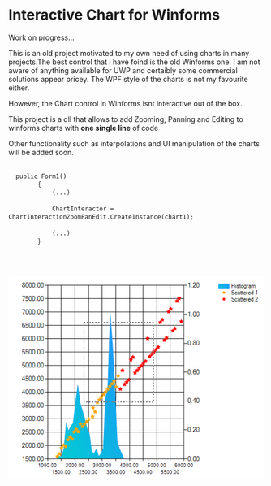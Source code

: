 # Interactive Chart for Winforms
Work on progress...

This is an old project motivated to my own need of using charts in many projects.The best control that i have foind is the old Winforms one. 
I am not aware of anything available for UWP and certaibly some commercial solutions appear pricey. 
The WPF style of the charts is not my favourite either. 

However, the Chart control in Winforms isnt interactive out of the box.  

This project is a dll that allows to add Zooming, Panning and Editing to winforms charts with <b> one single line</b> of code

Other functionality such as interpolations and UI manipulation of the charts will be added soon. 
 <pre>
<code>
  public Form1()
        {
            (...)
            
            ChartInteractor = ChartInteractionZoomPanEdit.CreateInstance(chart1);

            (...)
        }
       
</code>
 </pre>
<img src="Capture1.PNG" >
